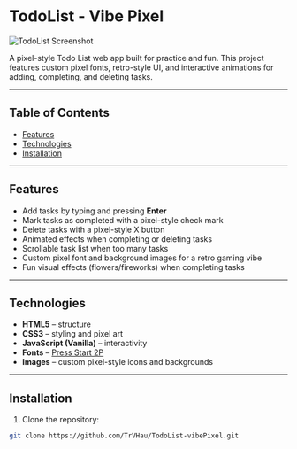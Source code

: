 # TodoList - Vibe Pixel

![TodoList Screenshot](img/notepad.ico)

A pixel-style Todo List web app built for practice and fun. This project features custom pixel fonts, retro-style UI, and interactive animations for adding, completing, and deleting tasks.

---

## Table of Contents

- [Features](#features)
- [Technologies](#technologies)
- [Installation](#installation)
---

## Features

- Add tasks by typing and pressing **Enter**
- Mark tasks as completed with a pixel-style check mark
- Delete tasks with a pixel-style X button
- Animated effects when completing or deleting tasks
- Scrollable task list when too many tasks
- Custom pixel font and background images for a retro gaming vibe
- Fun visual effects (flowers/fireworks) when completing tasks

---

## Technologies

- **HTML5** – structure
- **CSS3** – styling and pixel art
- **JavaScript (Vanilla)** – interactivity
- **Fonts** – [Press Start 2P](https://fonts.google.com/specimen/Press+Start+2P)
- **Images** – custom pixel-style icons and backgrounds

---

## Installation

1. Clone the repository:

```bash
git clone https://github.com/TrVHau/TodoList-vibePixel.git
